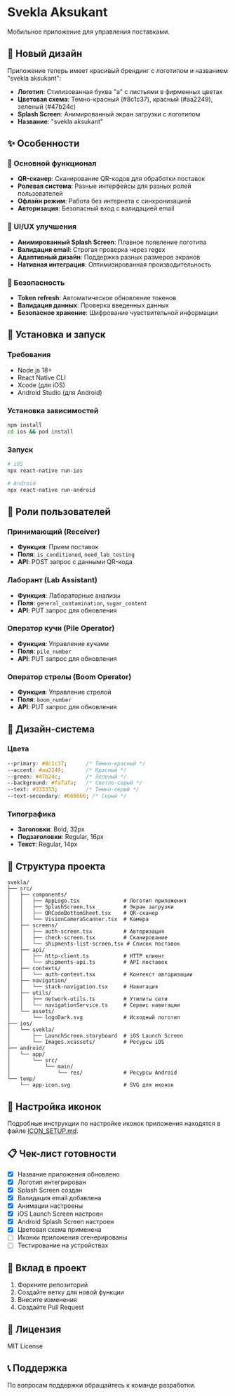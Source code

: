 # Svekla Aksukant

Мобильное приложение для управления поставками.

## 🎨 Новый дизайн

Приложение теперь имеет красивый брендинг с логотипом и названием "svekla aksukant":

- **Логотип**: Стилизованная буква "a" с листьями в фирменных цветах
- **Цветовая схема**: Темно-красный (#8c1c37), красный (#aa2249), зеленый (#47b24c)
- **Splash Screen**: Анимированный экран загрузки с логотипом
- **Название**: "svekla aksukant"

## ✨ Особенности

### 🎯 Основной функционал
- **QR-сканер**: Сканирование QR-кодов для обработки поставок
- **Ролевая система**: Разные интерфейсы для разных ролей пользователей
- **Офлайн режим**: Работа без интернета с синхронизацией
- **Авторизация**: Безопасный вход с валидацией email

### 🎨 UI/UX улучшения
- **Анимированный Splash Screen**: Плавное появление логотипа
- **Валидация email**: Строгая проверка через regex
- **Адаптивный дизайн**: Поддержка разных размеров экранов
- **Нативная интеграция**: Оптимизированная производительность

### 🔐 Безопасность
- **Token refresh**: Автоматическое обновление токенов
- **Валидация данных**: Проверка введенных данных
- **Безопасное хранение**: Шифрование чувствительной информации

## 🚀 Установка и запуск

### Требования
- Node.js 18+
- React Native CLI
- Xcode (для iOS)
- Android Studio (для Android)

### Установка зависимостей
```bash
npm install
cd ios && pod install
```

### Запуск
```bash
# iOS
npx react-native run-ios

# Android
npx react-native run-android
```

## 📱 Роли пользователей

### Принимающий (Receiver)
- **Функция**: Прием поставок
- **Поля**: `is_conditioned`, `need_lab_testing`
- **API**: POST запрос с данными QR-кода

### Лаборант (Lab Assistant)
- **Функция**: Лабораторные анализы
- **Поля**: `general_contamination`, `sugar_content`
- **API**: PUT запрос для обновления

### Оператор кучи (Pile Operator)
- **Функция**: Управление кучами
- **Поля**: `pile_number`
- **API**: PUT запрос для обновления

### Оператор стрелы (Boom Operator)
- **Функция**: Управление стрелой
- **Поля**: `boom_number`
- **API**: PUT запрос для обновления

## 🎨 Дизайн-система

### Цвета
```css
--primary: #8c1c37;      /* Темно-красный */
--accent: #aa2249;       /* Красный */
--green: #47b24c;        /* Зеленый */
--background: #fafafa;   /* Светло-серый */
--text: #333333;         /* Темно-серый */
--text-secondary: #666666; /* Серый */
```

### Типографика
- **Заголовки**: Bold, 32px
- **Подзаголовки**: Regular, 16px
- **Текст**: Regular, 14px

## 📁 Структура проекта

```
svekla/
├── src/
│   ├── components/
│   │   ├── AppLogo.tsx              # Логотип приложения
│   │   ├── SplashScreen.tsx         # Экран загрузки
│   │   ├── QRCodeBottomSheet.tsx    # QR-сканер
│   │   └── VisionCameraScanner.tsx  # Камера
│   ├── screens/
│   │   ├── auth-screen.tsx          # Авторизация
│   │   ├── check-screen.tsx         # Сканирование
│   │   └── shipments-list-screen.tsx # Список поставок
│   ├── api/
│   │   ├── http-client.ts           # HTTP клиент
│   │   └── shipments-api.ts         # API поставок
│   ├── contexts/
│   │   └── auth-context.tsx         # Контекст авторизации
│   ├── navigation/
│   │   └── stack-navigation.tsx     # Навигация
│   ├── utils/
│   │   ├── network-utils.ts         # Утилиты сети
│   │   └── navigationService.ts     # Сервис навигации
│   └── assets/
│       └── logoDark.svg             # Исходный логотип
├── ios/
│   └── svekla/
│       ├── LaunchScreen.storyboard  # iOS Launch Screen
│       └── Images.xcassets/         # Ресурсы iOS
├── android/
│   └── app/
│       └── src/
│           └── main/
│               └── res/             # Ресурсы Android
└── temp/
    └── app-icon.svg                 # SVG для иконок
```

## 🔧 Настройка иконок

Подробные инструкции по настройке иконок приложения находятся в файле [ICON_SETUP.md](./ICON_SETUP.md).

## 📋 Чек-лист готовности

- [x] Название приложения обновлено
- [x] Логотип интегрирован
- [x] Splash Screen создан
- [x] Валидация email добавлена
- [x] Анимации настроены
- [x] iOS Launch Screen настроен
- [x] Android Splash Screen настроен
- [x] Цветовая схема применена
- [ ] Иконки приложения сгенерированы
- [ ] Тестирование на устройствах

## 🤝 Вклад в проект

1. Форкните репозиторий
2. Создайте ветку для новой функции
3. Внесите изменения
4. Создайте Pull Request

## 📄 Лицензия

MIT License

## 📞 Поддержка

По вопросам поддержки обращайтесь к команде разработки.
